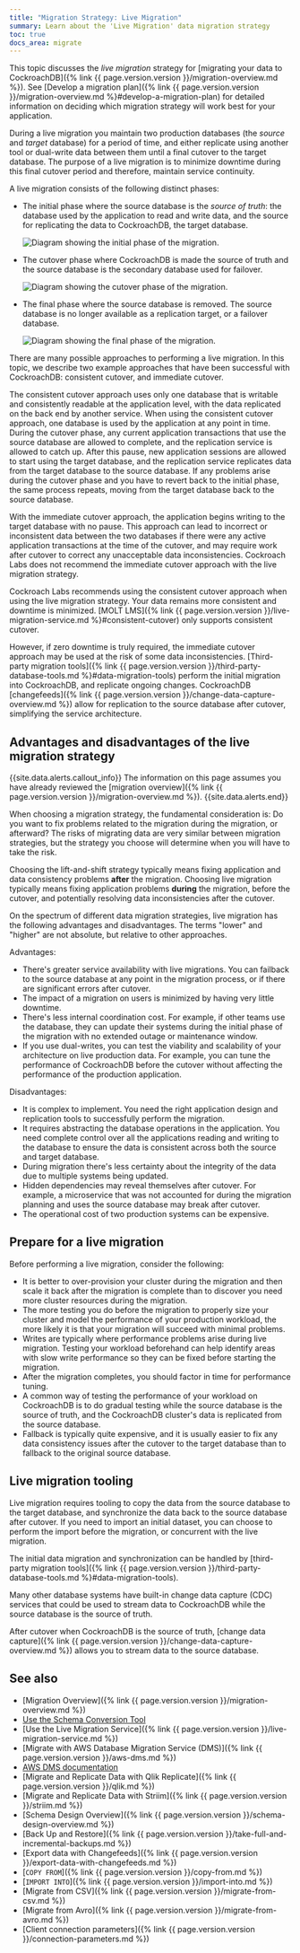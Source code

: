 ```yaml
---
title: "Migration Strategy: Live Migration"
summary: Learn about the 'Live Migration' data migration strategy
toc: true
docs_area: migrate
---
```


This topic discusses the *live migration* strategy for [migrating your data to CockroachDB]({% link {{ page.version.version }}/migration-overview.md %}). See [Develop a migration plan]({% link {{ page.version.version }}/migration-overview.md %}#develop-a-migration-plan) for detailed information on deciding which migration strategy will work best for your application.

During a live migration you maintain two production databases (the *source* and *target* database) for a period of time, and either replicate using another tool or dual-write data between them until a final cutover to the target database. The purpose of a live migration is to minimize downtime during this final cutover period and therefore, maintain service continuity.

A live migration consists of the following distinct phases:

- The initial phase where the source database is the *source of truth*: the database used by the application to read and write data, and the source for replicating the data to CockroachDB, the target database.

    <img src="{{ 'images/v23.2/migrations/liveMigrationInitialPhase.svg' | relative_url }}" alt="Diagram showing the initial phase of the migration."  />

- The cutover phase where CockroachDB is made the source of truth and the source database is the secondary database used for failover.

    <img src="{{ 'images/v23.2/migrations/liveMigrationCutoverPhase.svg' | relative_url }}" alt="Diagram showing the cutover phase of the migration."  />

- The final phase where the source database is removed. The source database is no longer available as a replication target, or a failover database.

    <img src="{{ 'images/v23.2/migrations/liveMigrationFinalPhase.svg' | relative_url }}" alt="Diagram showing the final phase of the migration."  />

There are many possible approaches to performing a live migration. In this topic, we describe two example approaches that have been successful with CockroachDB: consistent cutover, and immediate cutover.

The consistent cutover approach uses only one database that is writable and consistently readable at the application level, with the data replicated on the back end by another service. When using the consistent cutover approach, one database is used by the application at any point in time. During the cutover phase, any current application transactions that use the source database are allowed to complete, and the replication service is allowed to catch up. After this pause, new application sessions are allowed to start using the target database, and the replication service replicates data from the target database to the source database. If any problems arise during the cutover phase and you have to revert back to the initial phase, the same process repeats, moving from the target database back to the source database.

With the immediate cutover approach, the application begins writing to the target database with no pause. This approach can lead to incorrect or inconsistent data between the two databases if there were any active application transactions at the time of the cutover, and may require work after cutover to correct any unacceptable data inconsistencies. Cockroach Labs does not recommend the immediate cutover approach with the live migration strategy.

Cockroach Labs recommends using the consistent cutover approach when using the live migration strategy. Your data remains more consistent and downtime is minimized. [MOLT LMS]({% link {{ page.version.version }}/live-migration-service.md %}#consistent-cutover) only supports consistent cutover.

However, if zero downtime is truly required, the immediate cutover approach may be used at the risk of some data inconsistencies. [Third-party migration tools]({% link {{ page.version.version }}/third-party-database-tools.md %}#data-migration-tools) perform the initial migration into CockroachDB, and replicate ongoing changes. CockroachDB [changefeeds]({% link {{ page.version.version }}/change-data-capture-overview.md %}) allow for replication to the source database after cutover, simplifying the service architecture.

## Advantages and disadvantages of the live migration strategy

{{site.data.alerts.callout_info}}
The information on this page assumes you have already reviewed the [migration overview]({% link {{ page.version.version }}/migration-overview.md %}).
{{site.data.alerts.end}}

When choosing a migration strategy, the fundamental consideration is: Do you want to fix problems related to the migration during the migration, or afterward? The risks of migrating data are very similar between migration strategies, but the strategy you choose will determine when you will have to take the risk.

Choosing the lift-and-shift strategy typically means fixing application and data consistency problems **after** the migration. Choosing live migration typically means fixing application problems **during** the migration, before the cutover, and potentially resolving data inconsistencies after the cutover.

On the spectrum of different data migration strategies, live migration has the following advantages and disadvantages. The terms "lower" and "higher" are not absolute, but relative to other approaches.

Advantages:

- There's greater service availability with live migrations. You can failback to the source database at any point in the migration process, or if there are significant errors after cutover.
- The impact of a migration on users is minimized by having very little downtime.
- There's less internal coordination cost. For example, if other teams use the database, they can update their systems during the initial phase of the migration with no extended outage or maintenance window.
- If you use dual-writes, you can test the viability and scalability of your architecture on live production data. For example, you can tune the performance of CockroachDB before the cutover without affecting the performance of the production application.

Disadvantages:

- It is complex to implement. You need the right application design and replication tools to successfully perform the migration.
- It requires abstracting the database operations in the application. You need complete control over all the applications reading and writing to the database to ensure the data is consistent across both the source and target database.
- During migration there's less certainty about the integrity of the data due to multiple systems being updated.
- Hidden dependencies may reveal themselves after cutover. For example, a microservice that was not accounted for during the migration planning and uses the source database may break after cutover.
- The operational cost of two production systems can be expensive.

## Prepare for a live migration

Before performing a live migration, consider the following:

- It is better to over-provision your cluster during the migration and then scale it back after the migration is complete than to discover you need more cluster resources during the migration.
- The more testing you do before the migration to properly size your cluster and model the performance of your production workload, the more likely it is that your migration will succeed with minimal problems.
- Writes are typically where performance problems arise during live migration. Testing your workload beforehand can help identify areas with slow write performance so they can be fixed before starting the migration.
- After the migration completes, you should factor in time for performance tuning.
- A common way of testing the performance of your workload on CockroachDB is to do gradual testing while the source database is the source of truth, and the CockroachDB cluster's data is replicated from the source database.
- Fallback is typically quite expensive, and it is usually easier to fix any data consistency issues after the cutover to the target database than to fallback to the original source database.

## Live migration tooling

Live migration requires tooling to copy the data from the source database to the target database, and synchronize the data back to the source database after cutover. If you need to import an initial dataset, you can choose to perform the import before the migration, or concurrent with the live migration.

The initial data migration and synchronization can be handled by [third-party migration tools]({% link {{ page.version.version }}/third-party-database-tools.md %}#data-migration-tools).

Many other database systems have built-in change data capture (CDC) services that could be used to stream data to CockroachDB while the source database is the source of truth.

After cutover when CockroachDB is the source of truth, [change data capture]({% link {{ page.version.version }}/change-data-capture-overview.md %}) allows you to stream data to the source database.

## See also

- [Migration Overview]({% link {{ page.version.version }}/migration-overview.md %})
- [Use the Schema Conversion Tool](https://www.cockroachlabs.com/docs/cockroachcloud/migrations-page)
- [Use the Live Migration Service]({% link {{ page.version.version }}/live-migration-service.md %})
- [Migrate with AWS Database Migration Service (DMS)]({% link {{ page.version.version }}/aws-dms.md %})
- [AWS DMS documentation](https://docs.aws.amazon.com/dms/latest/userguide/Welcome.html)
- [Migrate and Replicate Data with Qlik Replicate]({% link {{ page.version.version }}/qlik.md %})
- [Migrate and Replicate Data with Striim]({% link {{ page.version.version }}/striim.md %})
- [Schema Design Overview]({% link {{ page.version.version }}/schema-design-overview.md %})
- [Back Up and Restore]({% link {{ page.version.version }}/take-full-and-incremental-backups.md %})
- [Export data with Changefeeds]({% link {{ page.version.version }}/export-data-with-changefeeds.md %})
- [`COPY FROM`]({% link {{ page.version.version }}/copy-from.md %})
- [`IMPORT INTO`]({% link {{ page.version.version }}/import-into.md %})
- [Migrate from CSV]({% link {{ page.version.version }}/migrate-from-csv.md %})
- [Migrate from Avro]({% link {{ page.version.version }}/migrate-from-avro.md %})
- [Client connection parameters]({% link {{ page.version.version }}/connection-parameters.md %})